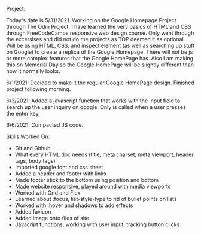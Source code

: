 Project:

Today's date is 5/31/2021. Working on the Google Homepage Project through The Odin Project. I have learned the very basics of HTML and CSS through FreeCodeCamps responsive web design course. Only went through the excersises and did not do the projects as TOP deemed it as optional. Will be using HTML, CSS, and inspect element (as well as searching up stuff on Google) to create a replica of the Google Homepage. There will not be js or more complex features that the Google HomePage has. Also I am making this on Memorial Day so the Google HomePage will be slightly different than how it normally looks. 

6/1/2021: Decided to make it the regular Google HomePage design. Finished project following morning.

6/3/2021: Added a javascript function that works with the input field to search up the user inquiry on google. Only is called when a user presses the enter key.

6/6/2021: Compacted JS code.

Skills Worked On:
- Git and Github
- What every HTML doc needs (title, meta charset, meta viewport, header tags, body tags)
- Imported google font and css sheet
- Added a header and footer with links
- Made footer stick to the bottom using position and bottom
- Made website responsive, played around with media viewports
- Worked with Grid and Flex
- Learned about :focus, list-style-type to rid of bullet points on lists
- Worked with :hover and shadows to add effects
- Added favicon 
- Added image onto files of site
- Javacript functions, working with user input, tracking button clicks